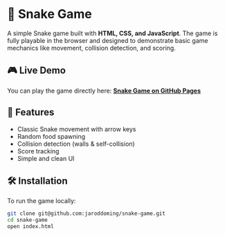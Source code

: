 # 🐍 Snake Game

A simple Snake game built with **HTML, CSS, and JavaScript**. The game is fully playable in the browser and designed to demonstrate basic game mechanics like movement, collision detection, and scoring.

## 🎮 Live Demo

You can play the game directly here: **[Snake Game on GitHub Pages](https://jaroddoming.github.io/snake-game/)**

## 🚀 Features

- Classic Snake movement with arrow keys
- Random food spawning
- Collision detection (walls & self-collision)
- Score tracking
- Simple and clean UI

## 🛠️ Installation

To run the game locally:

```sh
git clone git@github.com:jaroddoming/snake-game.git
cd snake-game
open index.html
```
